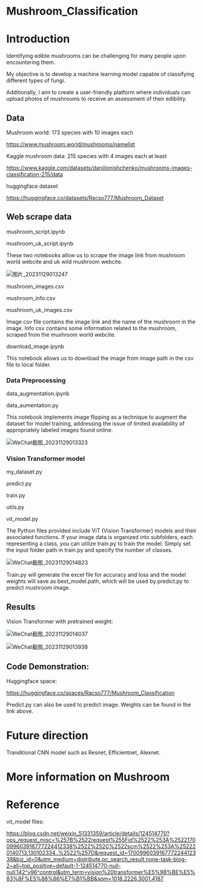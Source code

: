 # Mushroom_Classification

# Introduction
Identifying edible mushrooms can be challenging for many people upon encountering them. 

My objective is to develop a machine learning model capable of classifying different types of fungi. 

Additionally, I aim to create a user-friendly platform where individuals can upload photos of mushrooms to receive an assessment of their edibility.

## Data
Mushroom world: 173 species with 10 images each

https://www.mushroom.world/mushrooms/namelist

Kaggle mushroom data: 215 species with 4 images each at least

https://www.kaggle.com/datasets/daniilonishchenko/mushrooms-images-classification-215/data

huggingface dataset

https://huggingface.co/datasets/Racso777/Mushroom_Dataset

## Web scrape data
mushroom_script.ipynb

mushroom_uk_script.ipynb

These two notebooks allow us to scrape the image link from mushroom world webcite and uk wild mushroom webcite.

![图片_20231129013247](https://github.com/Racso777/Mushroom_Classification/assets/111296013/610ae20c-ef48-4064-b45b-1a173dd4280e)

mushroom_images.csv

mushroom_info.csv

mushroom_uk_images.csv

Image csv file contains the image link and the name of the mushroom in the image. Info csv contains some information related to the mushroom, scraped from the mushroom world webcite.

download_image.ipynb

This notebook allows us to download the image from image path in the csv file to local folder.

### Data Preprocessing
data_augmentation.ipynb

data_aumentation.py

This notebook implements image flipping as a technique to augment the dataset for model training, addressing the issue of limited availability of appropriately labeled images found online.

![WeChat截图_20231129013323](https://github.com/Racso777/Mushroom_Classification/assets/111296013/ed82b4ef-6d05-47e4-b8b1-21a4a61c27c5)

### Vision Transformer model
my_dataset.py

predict.py

train.py

utils.py

vit_model.py

The Python files provided include ViT (Vision Transformer) models and their associated functions. If your image data is organized into subfolders, each representing a class, you can utilize train.py to train the model. Simply set the input folder path in train.py and specify the number of classes.

![WeChat截图_20231129014823](https://github.com/Racso777/Mushroom_Classification/assets/111296013/6bfd97c0-efc6-4b89-b419-d0f711b45caa)

Train.py will generate the excel file for accuracy and loss and the model weights will save as best_model.path, which will be used by predict.py to predict mushroom image.

## Results

Vision Transformer with pretrained weight:

![WeChat截图_20231129014037](https://github.com/Racso777/Mushroom_Classification/assets/111296013/d1185443-2215-4ddd-a9d6-1c062e69a9ab)

![WeChat截图_20231129013938](https://github.com/Racso777/Mushroom_Classification/assets/111296013/5d55ad69-8231-4656-acfe-cfc46544fbbc)


## Code Demonstration:
Huggingface space:

https://huggingface.co/spaces/Racso777/Mushroom_Classification

Predict.py can also be used to predict image. Weights can be found in the link above.

# Future direction

Tranditional CNN model such as Resnet, Efficientnet, Alexnet.

# More information on Mushroom


# Reference
vit_model files:

https://blog.csdn.net/weixin_51331359/article/details/124514770?ops_request_misc=%257B%2522request%255Fid%2522%253A%2522170099603916777224412338%2522%252C%2522scm%2522%253A%252220140713.130102334..%2522%257D&request_id=170099603916777224412338&biz_id=0&utm_medium=distribute.pc_search_result.none-task-blog-2~all~top_positive~default-1-124514770-null-null.142^v96^control&utm_term=vision%20transformer%E5%9B%BE%E5%83%8F%E5%88%86%E7%B1%BB&spm=1018.2226.3001.4187

